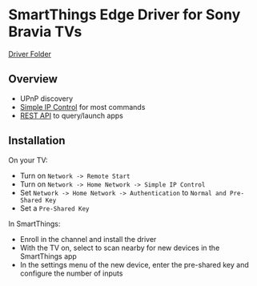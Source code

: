 # SmartThings Edge Driver for Sony Bravia TVs

[Driver Folder](sony-bravia-tv)

## Overview

- UPnP discovery
- [Simple IP Control](https://pro-bravia.sony.net/develop/integrate/ssip/overview/index.html) for most commands
- [REST API](https://pro-bravia.sony.net/develop/integrate/rest-api/spec/index.html) to query/launch apps

## Installation

On your TV:
- Turn on `Network -> Remote Start`
- Turn on `Network -> Home Network -> Simple IP Control`
- Set `Network -> Home Network -> Authentication` to `Normal and Pre-Shared Key`
- Set a `Pre-Shared Key`

In SmartThings:
- Enroll in the channel and install the driver
- With the TV on, select to scan nearby for new devices in the SmartThings app
- In the settings menu of the new device, enter the pre-shared key and configure the number of inputs